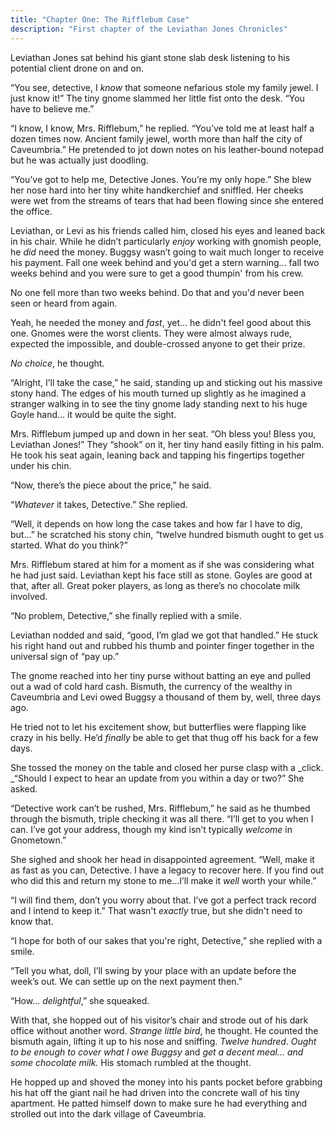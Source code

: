 ```yaml
---
title: "Chapter One: The Rifflebum Case"
description: "First chapter of the Leviathan Jones Chronicles"
---
```


Leviathan Jones sat behind his giant stone slab desk listening to his potential client drone on and on.

“You see, detective, I _know_ that someone nefarious stole my family jewel. I just know it!” The tiny gnome slammed her little fist onto the desk. “You have to believe me.”

“I know, I know, Mrs. Rifflebum,” he replied. “You’ve told me at least half a dozen times now. Ancient family jewel, worth more than half the city of Caveumbria.” He pretended to jot down notes on his leather-bound notepad but he was actually just doodling.

“You’ve got to help me, Detective Jones. You’re my only hope.” She blew her nose hard into her tiny white handkerchief and sniffled. Her cheeks were wet from the streams of tears that had been flowing since she entered the office.

Leviathan, or Levi as his friends called him, closed his eyes and leaned back in his chair. While he didn’t particularly _enjoy_ working with gnomish people, he _did_ need the money. Buggsy wasn’t going to wait much longer to receive his payment. Fall one week behind and you'd get a stern warning... fall two weeks behind and you were sure to get a good thumpin' from his crew.

No one fell more than two weeks behind. Do that and you'd never been seen or heard from again.

Yeah, he needed the money and _fast_, yet... he didn't feel good about this one. Gnomes were the worst clients. They were almost always rude, expected the impossible, and double-crossed anyone to get their prize.

_No choice_, he thought.

“Alright, I’ll take the case,” he said, standing up and sticking out his massive stony hand. The edges of his mouth turned up slightly as he imagined a stranger walking in to see the tiny gnome lady standing next to his huge Goyle hand… it would be quite the sight.

Mrs. Rifflebum jumped up and down in her seat. “Oh bless you! Bless you, Leviathan Jones!” They “shook” on it, her tiny hand easily fitting in his palm. He took his seat again, leaning back and tapping his fingertips together under his chin.

“Now, there’s the piece about the price,” he said.

“_Whatever_ it takes, Detective.” She replied.

“Well, it depends on how long the case takes and how far I have to dig, but…” he scratched his stony chin, “twelve hundred bismuth ought to get us started. What do you think?”

Mrs. Rifflebum stared at him for a moment as if she was considering what he had just said. Leviathan kept his face still as stone. Goyles are good at that, after all. Great poker players, as long as there’s no chocolate milk involved.

“No problem, Detective,” she finally replied with a smile.

Leviathan nodded and said, “good, I’m glad we got that handled.” He stuck his right hand out and rubbed his thumb and pointer finger together in the universal sign of “pay up.”

The gnome reached into her tiny purse without batting an eye and pulled out a wad of cold hard cash. Bismuth, the currency of the wealthy in Caveumbria and Levi owed Buggsy a thousand of them by, well, three days ago.

He tried not to let his excitement show, but butterflies were flapping like crazy in his belly. He’d _finally_ be able to get that thug off his back for a few days.

She tossed the money on the table and closed her purse clasp with a _click. _“Should I expect to hear an update from you within a day or two?” She asked.

“Detective work can’t be rushed, Mrs. Rifflebum,” he said as he thumbed through the bismuth, triple checking it was all there. “I’ll get to you when I can. I’ve got your address, though my kind isn’t typically _welcome_ in Gnometown.”

She sighed and shook her head in disappointed agreement. “Well, make it as fast as you can, Detective. I have a legacy to recover here. If you find out who did this and return my stone to me…I’ll make it _well_ worth your while.”

“I will find them, don’t you worry about that. I’ve got a perfect track record and I intend to keep it.” That wasn't _exactly_ true, but she didn't need to know that.

“I hope for both of our sakes that you're right, Detective,” she replied with a smile.

“Tell you what, doll, I’ll swing by your place with an update before the week’s out. We can settle up on the next payment then.”

“How… _delightful_,” she squeaked.

With that, she hopped out of his visitor’s chair and strode out of his dark office without another word. _Strange little bird_, he thought. He counted the bismuth again, lifting it up to his nose and sniffing. _Twelve hundred_. _Ought to be enough to cover what I owe Buggsy_ and _get a decent meal… and some chocolate milk._ His stomach rumbled at the thought.

He hopped up and shoved the money into his pants pocket before grabbing his hat off the giant nail he had driven into the concrete wall of his tiny apartment. He patted himself down to make sure he had everything and strolled out into the dark village of Caveumbria.
